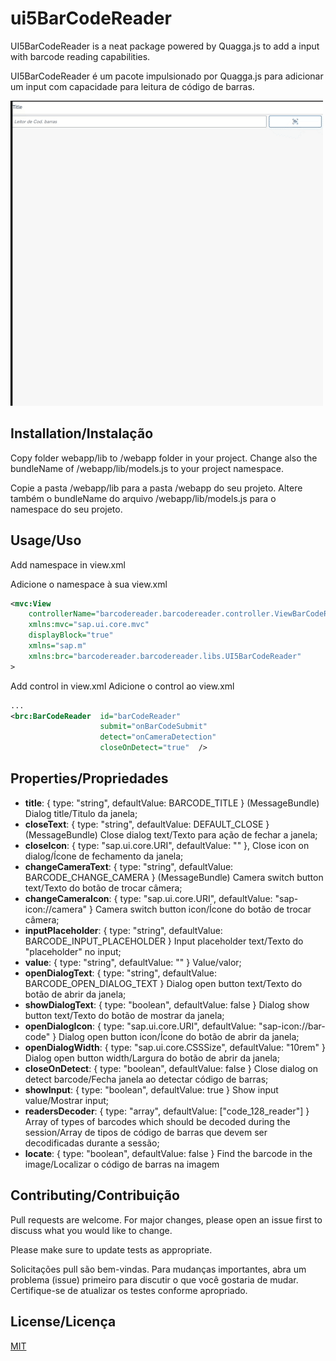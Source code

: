 
# ui5BarCodeReader

UI5BarCodeReader is a neat package powered by Quagga.js to add a input with barcode reading capabilities.

UI5BarCodeReader é um pacote impulsionado por Quagga.js para adicionar um input com capacidade para leitura de código de barras.

![](screenshot.gif)

## Installation/Instalação

Copy folder webapp/lib to /webapp folder in your project. Change also the bundleName of /webapp/lib/models.js to your project namespace.

Copie a pasta /webapp/lib para a pasta /webapp do seu projeto. Altere também o bundleName do arquivo /webapp/lib/models.js para o namespace do seu projeto.

## Usage/Uso

Add namespace in view.xml

Adicione o namespace à sua view.xml
```xml
<mvc:View
	controllerName="barcodereader.barcodereader.controller.ViewBarCodeReader"
	xmlns:mvc="sap.ui.core.mvc"
	displayBlock="true"
	xmlns="sap.m"
	xmlns:brc="barcodereader.barcodereader.libs.UI5BarCodeReader"
>
```
Add control in view.xml
Adicione o control ao view.xml
```xml
...
<brc:BarCodeReader  id="barCodeReader"
					submit="onBarCodeSubmit"
					detect="onCameraDetection"
					closeOnDetect="true"  />
```
## Properties/Propriedades

- **title**: { type: "string", defaultValue: BARCODE_TITLE } (MessageBundle)
    Dialog title/Titulo da janela;
- **closeText**: { type: "string", defaultValue: DEFAULT_CLOSE } (MessageBundle)
    Close dialog text/Texto para ação de fechar a janela;
- **closeIcon**: { type: "sap.ui.core.URI", defaultValue: "" },
    Close icon on dialog/Ícone de fechamento da janela;
- **changeCameraText**: { type: "string", defaultValue: BARCODE_CHANGE_CAMERA } (MessageBundle)
    Camera switch button text/Texto do botão de trocar câmera;
- **changeCameraIcon**: { type: "sap.ui.core.URI", defaultValue: "sap-icon://camera" }
    Camera switch button icon/Ícone do botão de trocar câmera;
- **inputPlaceholder**: { type: "string", defaultValue: BARCODE_INPUT_PLACEHOLDER }
    Input placeholder text/Texto do "placeholder" no input;
- **value**: { type: "string", defaultValue: "" }
    Value/valor;
- **openDialogText**: { type: "string", defaultValue: BARCODE_OPEN_DIALOG_TEXT }
    Dialog open button text/Texto do botão de abrir da janela;
- **showDialogText**: { type: "boolean", defaultValue: false }
    Dialog show button text/Texto do botão de mostrar da janela;
- **openDialogIcon**: { type: "sap.ui.core.URI", defaultValue: "sap-icon://bar-code" }
    Dialog open button icon/Ícone do botão de abrir da janela;
- **openDialogWidth**:  { type: "sap.ui.core.CSSSize", defaultValue: "10rem" }
    Dialog open button width/Largura do botão de abrir da janela;
- **closeOnDetect**: { type: "boolean", defaultValue: false }
    Close dialog on detect barcode/Fecha janela ao detectar código de barras;
- **showInput**: { type: "boolean", defaultValue: true }
    Show input value/Mostrar input;
- **readersDecoder**: { type: "array", defaultValue: ["code_128_reader"] }
    Array of types of barcodes which should be decoded during the session/Array de tipos de código de barras que devem ser decodificadas durante a sessão;
- **locate**: { type: "boolean", defaultValue: false }
    Find the barcode in the image/Localizar o código de barras na imagem

## Contributing/Contribuição

Pull requests are welcome. For major changes, please open an issue first to discuss what you would like to change.

Please make sure to update tests as appropriate.

Solicitações pull são bem-vindas. Para mudanças importantes, abra um problema (issue) primeiro para discutir o que você gostaria de mudar.  Certifique-se de atualizar os testes conforme apropriado.

## License/Licença
[MIT](https://choosealicense.com/licenses/mit/)